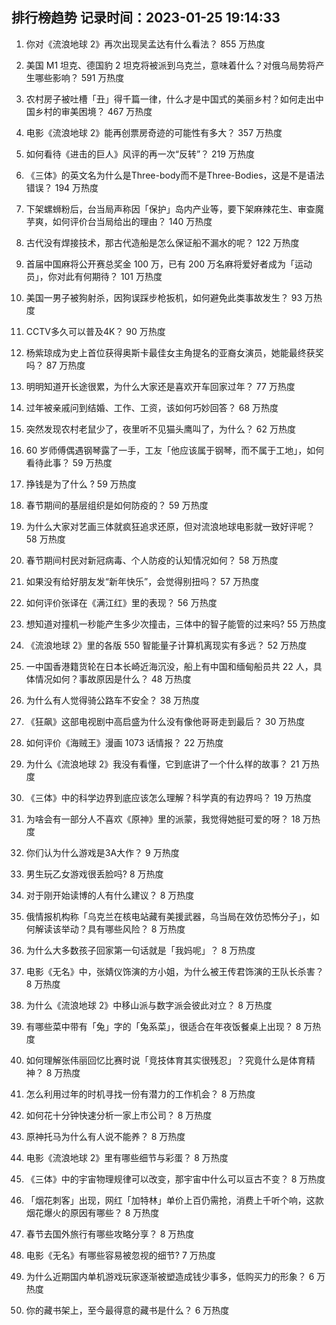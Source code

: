 
## 排行榜趋势 记录时间：2023-01-25 19:14:33
  
  1. 你对《流浪地球 2》再次出现吴孟达有什么看法？ 855 万热度
    
  2. 美国 M1 坦克、德国豹 2 坦克将被派到乌克兰，意味着什么？对俄乌局势将产生哪些影响？ 591 万热度
    
  3. 农村房子被吐槽「丑」得千篇一律，什么才是中国式的美丽乡村？如何走出中国乡村的审美困境？ 467 万热度
    
  4. 电影《流浪地球 2》能再创票房奇迹的可能性有多大？ 357 万热度
    
  5. 如何看待《进击的巨人》风评的再一次“反转”？ 219 万热度
    
  6. 《三体》的英文名为什么是Three-body而不是Three-Bodies，这是不是语法错误？ 194 万热度
    
  7. 下架螺蛳粉后，台当局声称因「保护」岛内产业等，要下架麻辣花生、审查魔芋爽，如何评价台当局给出的理由？ 140 万热度
    
  8. 古代没有焊接技术，那古代造船是怎么保证船不漏水的呢？ 122 万热度
    
  9. 首届中国麻将公开赛总奖金 100 万，已有 200 万名麻将爱好者成为「运动员」，你对此有何期待？ 101 万热度
    
  10. 美国一男子被狗射杀，因狗误踩步枪扳机，如何避免此类事故发生？ 93 万热度
    
  11. CCTV多久可以普及4K？ 90 万热度
    
  12. 杨紫琼成为史上首位获得奥斯卡最佳女主角提名的亚裔女演员，她能最终获奖吗？ 87 万热度
    
  13. 明明知道开长途很累，为什么大家还是喜欢开车回家过年？ 77 万热度
    
  14. 过年被亲戚问到结婚、工作、工资，该如何巧妙回答？ 68 万热度
    
  15. 突然发现农村老鼠少了，夜里听不见猫头鹰叫了，为什么？ 62 万热度
    
  16. 60 岁师傅偶遇钢琴露了一手，工友「他应该属于钢琴，而不属于工地」，如何看待此事？ 59 万热度
    
  17. 挣钱是为了什么 ? 59 万热度
    
  18. 春节期间的基层组织是如何防疫的？ 59 万热度
    
  19. 为什么大家对艺画三体就疯狂追求还原，但对流浪地球电影就一致好评呢？ 58 万热度
    
  20. 春节期间村民对新冠病毒、个人防疫的认知情况如何？ 58 万热度
    
  21. 如果没有给好朋友发“新年快乐”，会觉得别扭吗？ 57 万热度
    
  22. 如何评价张译在《满江红》里的表现？ 56 万热度
    
  23. 想知道对撞机一秒能产生多少次撞击，三体中的智子能管的过来吗? 55 万热度
    
  24. 《流浪地球 2》里的各版 550 智能量子计算机离现实有多远？ 52 万热度
    
  25. 一中国香港籍货轮在日本长崎近海沉没，船上有中国和缅甸船员共 22 人，具体情况如何？事故原因是什么？ 48 万热度
    
  26. 为什么有人觉得骑公路车不安全？ 38 万热度
    
  27. 《狂飙》这部电视剧中高启盛为什么没有像他哥哥走到最后？ 30 万热度
    
  28. 如何评价《海贼王》漫画 1073 话情报？ 22 万热度
    
  29. 为什么《流浪地球 2》我没有看懂，它到底讲了一个什么样的故事？ 21 万热度
    
  30. 《三体》中的科学边界到底应该怎么理解？科学真的有边界吗？ 19 万热度
    
  31. 为啥会有一部分人不喜欢《原神》里的派蒙，我觉得她挺可爱的呀？ 18 万热度
    
  32. 你们认为什么游戏是3A大作？ 9 万热度
    
  33. 男生玩乙女游戏很丢脸吗? 8 万热度
    
  34. 对于刚开始读博的人有什么建议？ 8 万热度
    
  35. 俄情报机构称「乌克兰在核电站藏有美援武器，乌当局在效仿恐怖分子」，如何解读该举动？具有哪些风险？ 8 万热度
    
  36. 为什么大多数孩子回家第一句话就是「我妈呢」？ 8 万热度
    
  37. 电影《无名》中，张婧仪饰演的方小姐，为什么被王传君饰演的王队长杀害？ 8 万热度
    
  38. 为什么《流浪地球 2》中移山派与数字派会彼此对立？ 8 万热度
    
  39. 有哪些菜中带有「兔」字的「兔系菜」，很适合在年夜饭餐桌上出现？ 8 万热度
    
  40. 如何理解张伟丽回忆比赛时说「竞技体育其实很残忍」？究竟什么是体育精神？ 8 万热度
    
  41. 怎么利用过年的时机寻找一份有潜力的工作机会？ 8 万热度
    
  42. 如何花十分钟快速分析一家上市公司？ 8 万热度
    
  43. 原神托马为什么有人说不能养？ 8 万热度
    
  44. 电影《流浪地球 2》里有哪些细节与彩蛋？ 8 万热度
    
  45. 《三体》中的宇宙物理规律可以改变，那宇宙中什么可以亘古不变？ 8 万热度
    
  46. 「烟花刺客」出现，网红「加特林」单价上百仍需抢，消费上千听个响，这款烟花爆火的原因有哪些？ 8 万热度
    
  47. 春节去国外旅行有哪些攻略分享？ 8 万热度
    
  48. 电影《无名》有哪些容易被忽视的细节? 7 万热度
    
  49. 为什么近期国内单机游戏玩家逐渐被塑造成钱少事多，低购买力的形象？ 6 万热度
    
  50. 你的藏书架上，至今最得意的藏书是什么？ 6 万热度
    